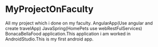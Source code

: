 # MyProjectOnFaculty
All my project which i done on my faculty.
AngularApp(Use angular and create travelApp)
JavaSpring(HomePets use webRestFulServices)
BonacaBellaFood application.This application i am worked in AndroidStudio.This is my first android app.
